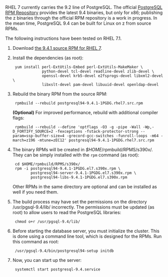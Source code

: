 RHEL 7 currently carries the 9.2 line of PostgreSQL. The official [PostgreSQL RPM Repository](http://yum.postgresql.org/) provides the latest 9.4 binaries, but only for x86; publishing the z binaries through the official RPM repository is a work in progress. In the mean time, PostgreSQL 9.4 can be built for Linux on z from source RPMs.

The following instructions have been tested on RHEL 7.1.

1. Download [the 9.4.1 source RPM for RHEL 7](http://yum.postgresql.org/srpms/9.4/redhat/rhel-7-x86_64/postgresql94-9.4.1-1PGDG.rhel7.src.rpm).

2. Install the dependencies (as root):

        yum install perl-ExtUtils-Embed perl-ExtUtils-MakeMaker \
                    python-devel tcl-devel readline-devel zlib-devel \
                    openssl-devel krb5-devel e2fsprogs-devel libxml2-devel \
                    libxslt-devel pam-devel libuuid-devel openldap-devel

3. Rebuild the binary RPM from the source RPM:

        rpmbuild --rebuild postgresql94-9.4.1-1PGDG.rhel7.src.rpm

   **(Optional)** For improved performance, rebuild with additional compiler flags:

        rpmbuild --rebuild --define 'optflags -O3 -g -pipe -Wall -Wp,-D_FORTIFY_SOURCE=2 -fexceptions -fstack-protector-strong --param=ssp-buffer-size=4 -grecord-gcc-switches -funroll-loops -m64 -march=z196 -mtune=zEC12' postgresql94-9.4.1-1PGDG.rhel7.src.rpm

4. The binary RPMs will be created in _$HOME_/rpmbuild/RPMS/s390x/. They can be simply installed with the `rpm` command (as root):

        cd $HOME/rpmbuild/RPMS/s390x/
        rpm -i postgresql94-9.4.1-1PGDG.el7.s390x.rpm \
               postgresql94-server-9.4.1-1PGDG.el7.s390x.rpm \
               postgresql94-libs-9.4.1-1PGDG.el7.s390x.rpm

   Other RPMs in the same directory are optional and can be installed as well if you need them.

5. The build process may have set the permissions on the directory /usr/pgsql-9.4/lib/ incorrectly. The permissions must be updated (as root) to allow users to read the PostgreSQL libraries:

        chmod o+r /usr/pgsql-9.4/lib/

6. Before starting the database server, you must initialize the cluster. This is done using a command line tool, which is designed for the RPMs. Run this command as root:

        /usr/pgsql-9.4/bin/postgresql94-setup initdb

7. Now, you can start up the server:

        systemctl start postgresql-9.4.service
